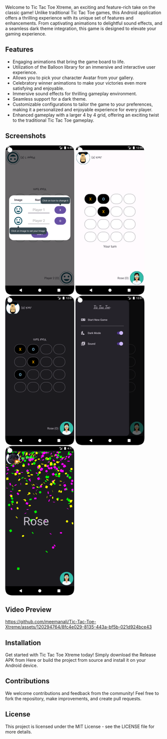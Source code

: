 Welcome to Tic Tac Toe Xtreme, an exciting and feature-rich take on the classic game! Unlike traditional Tic Tac Toe games, this Android application offers a thrilling experience with its unique set of features and enhancements. From captivating animations to delightful sound effects, and a seamless dark theme integration, this game is designed to elevate your gaming experience.


## Features

* Engaging animations that bring the game board to life.
* Utilization of the Balloon library for an immersive and interactive user experience.
* Allows you to pick your character Avatar from your gallery.
* Celebratory winner animations to make your victories even more satisfying and enjoyable.
* Immersive sound effects for thrilling gameplay environment.
* Seamless support for a dark theme.
* Customizable configurations to tailor the game to your preferences, making it a personalized and enjoyable experience for every player.
* Enhanced gameplay with a larger 4 by 4 grid, offering an exciting twist to the traditional Tic Tac Toe gameplay.


## Screenshots

<div>
  <img src="https://github.com/meemanali/Tic-Tac-Toe-Xtreme/blob/main/Tic%20Tac%20Toe.png" alt="Tic Tac Toe" width="220" title="Tic Tac Toe">
  <img src="https://github.com/meemanali/Tic-Tac-Toe-Xtreme/blob/main/Tic%20Tat%20Toe%201.png" alt="Tic Tac Toe 1" width="220" title="Tic Tac Toe 1">
  <img src="https://github.com/meemanali/Tic-Tac-Toe-Xtreme/blob/main/Tic%20Tat%20Toe%202.png" alt="Tic Tac Toe 2" width="220" title="Tic Tac Toe 2">  
  <img src="https://github.com/meemanali/Tic-Tac-Toe-Xtreme/blob/main/Tic%20Tat%20Toe%203.png" alt="Tic Tac Toe 3" width="220" title="Tic Tac Toe 3">
  <img src="https://github.com/meemanali/Tic-Tac-Toe-Xtreme/blob/main/Tic%20Tat%20Toe%204.png" alt="Tic Tac Toe 4" width="220" title="Tic Tac Toe 4">
</div>


## Video Preview

https://github.com/meemanali/Tic-Tac-Toe-Xtreme/assets/120294764/8fc4e029-8135-443a-bf5b-021d924bce43


## Installation

Get started with Tic Tac Toe Xtreme today! Simply download the Release APK from Here or build the project from source and install it on your Android device.


## Contributions

We welcome contributions and feedback from the community! Feel free to fork the repository, make improvements, and create pull requests.


## License

This project is licensed under the MIT License - see the LICENSE file for more details.
